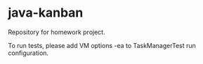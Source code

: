 # java-kanban
Repository for homework project.

To run tests, please add VM options -ea to TaskManagerTest run configuration.